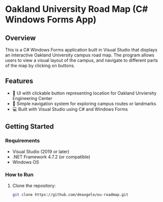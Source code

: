 # Oakland University Road Map (C# Windows Forms App)

## Overview

This is a C# Windows Forms application built in Visual Studio that displays an interactive Oakland University campus road map. 
The program allows users to view a visual layout of the campus, and navigate to different parts of the map by clicking on buttons.

## Features

- 📍 UI with clickable button representing location for Oakland Unviersity Engineering Center
- 🧭 Simple navigation system for exploring campus routes or landmarks
- 💻 Built with Visual Studio using C# and Windows Forms

## Getting Started

### Requirements

- Visual Studio (2019 or later)
- .NET Framework 4.7.2 (or compatible)
- Windows OS

### How to Run

1. Clone the repository:
   ```bash
   git clone https://github.com/deaxgelo/ou-roadmap.git
